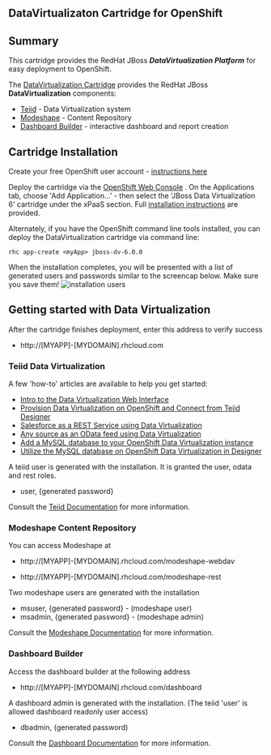 ## DataVirtualizaton Cartridge for OpenShift

## Summary
This cartridge provides the RedHat JBoss **_DataVirtualization Platform_** for easy deployment to OpenShift. 

The [DataVirtualization Cartridge](https://github.com/jboss-datavirtualization/openshift-cartridge-datavirtualization) provides the RedHat JBoss **DataVirtualization** components:

  - [Teiid](http://www.jboss.org/teiid/) - Data Virtualization system
  - [Modeshape](http://www.jboss.org/modeshape/) - Content Repository
  - [Dashboard Builder](https://access.redhat.com/site/documentation/en-US/Red_Hat_JBoss_Data_Virtualization/6/html/Administration_and_Configuration_Guide/chap-Dashboard_Builder.html) - interactive dashboard and report creation 

## Cartridge Installation
Create your free OpenShift user account - [instructions here](https://openshift.redhat.com/app/getting_started)

Deploy the cartridge via the [OpenShift Web Console](https://openshift.redhat.com/app/console/applications) .  On the Applications tab, choose 'Add Application...' - then select the 'JBoss Data Virtualization 6' cartridge under the xPaaS section.  Full [installation instructions](https://community.jboss.org/wiki/ProvisionDataVirtualizationOnOpenShift) are provided.
 
Alternately, if you have the OpenShift command line tools installed, you can deploy the DataVirtualization cartridge via command line:

```
rhc app-create <myApp> jboss-dv-6.0.0
```

When the installation completes, you will be presented with a list of generated users and passwords similar to the screencap below.  Make sure you save them!
![installation users](https://github.com/jboss-datavirtualization/openshift-cartridge-datavirtualization/raw/6.0.0/InstallationUsers.png)

## Getting started with Data Virtualization
After the cartridge finishes deployment, enter this address to verify success

* http://[MYAPP]-[MYDOMAIN].rhcloud.com

### Teiid Data Virtualization
A few 'how-to' articles are available to help you get started:
* [Intro to the Data Virtualization Web Interface](https://developer.jboss.org/wiki/IntroToTheDataVirtualizationWebInterfaceOnOpenShift)
* [Provision Data Virtualization on OpenShift and Connect from Teiid Designer](https://community.jboss.org/wiki/ProvisionDataVirtualizationOnOpenShiftAndConnectFromTeiidDesigner)
* [Salesforce as a REST Service using Data Virtualization](https://community.jboss.org/wiki/SalesforceAsARESTServiceUsingDataVirtualization)
* [Any source as an OData feed using Data Virtualization](https://community.jboss.org/wiki/AnySourceAsAnODataFeedUsingDataVirtualization)
* [Add a MySQL database to your OpenShift Data Virtualization instance](https://community.jboss.org/wiki/AddAMySQLDatabaseToYourOpenShiftDataVirtualizationInstance)
* [Utilize the MySQL database on OpenShift Data Virtualization in Designer](https://community.jboss.org/wiki/UtilizeTheMySQLDatabaseOnOpenShiftDataVirtualizationInDesigner)

A teiid user is generated with the installation.  It is granted the user, odata and rest roles.
* user,  {generated password}

Consult the [Teiid Documentation](http://www.jboss.org/teiid/docs) for more information.

### Modeshape Content Repository
You can access Modeshape at

* http://[MYAPP]-[MYDOMAIN].rhcloud.com/modeshape-webdav

* http://[MYAPP]-[MYDOMAIN].rhcloud.com/modeshape-rest

Two modeshape users are generated with the installation
* msuser, {generated password} - (modeshape user)  
* msadmin, {generated password} - (modeshape admin)

Consult the [Modeshape Documentation](http://www.jboss.org/modeshape/) for more information.

### Dashboard Builder
Access the dashboard builder at the following address

* http://[MYAPP]-[MYDOMAIN].rhcloud.com/dashboard

A dashboard admin is generated with the installation.  (The teiid 'user' is allowed dashboard readonly user access)
* dbadmin, {generated password)

Consult the [Dashboard Documentation](https://access.redhat.com/site/documentation/en-US/Red_Hat_JBoss_Data_Virtualization/6/html/Administration_and_Configuration_Guide/chap-Dashboard_Builder_Technology_Preview.html) for more information.


